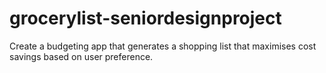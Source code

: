 # grocerylist-seniordesignproject
Create a budgeting app that generates a shopping list that maximises cost savings based on user preference.
